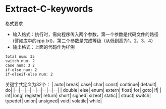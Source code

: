 # Extract-C-keywords
格式要求
- 输入格式：执行时，需向程序传入两个参数，第一个参数是代码文件的路径(譬如库中的cpp.txt)，第二个参数是完成等级（从低到高为1，2，3，4）
- 输出格式：上面的代码作为样例
```
total num: 35
switch num: 2
case num: 3 2
if-else num: 2
if-elseif-else num: 2
```
关键字共定义为32个：
| auto|	break|	case|	char|	const|	continue|	default|	do|
|--|--|--|--|--|--|--|--|
| double|	else|	enum|	extern|	float|	for|	goto|	if|
| int|	long|	register|	return|	short|	signed|	sizeof|	static|
| struct|	switch|	typedef|	union|	unsigned|	void|	volatile|	while|
